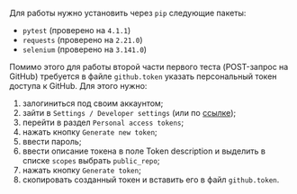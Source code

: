 Для работы нужно установить через `pip` следующие пакеты:
 * `pytest` (проверено на `4.1.1`)
 * `requests` (проверено на `2.21.0`)
 * `selenium` (проверено на `3.141.0`)
 
Помимо этого для работы второй части первого теста (POST-запрос на GitHub) 
требуется в файле `github.token` указать персональный токен доступа к GitHub. 
Для этого нужно: 
 1. залогиниться под своим аккаунтом;
 2. зайти в `Settings / Developer settings` (или по [ссылке](https://github.com/settings/developers));
 3. перейти в раздел `Personal access tokens`;
 4. нажать кнопку `Generate new token`;
 5. ввести пароль;
 6. ввести описание токена в поле Token description и выделить в списке `scopes` выбрать `public_repo`;
 7. нажать кнопку `Generate token`;
 8. скопировать созданный токен и вставить его в файл `github.token`.